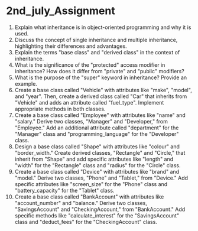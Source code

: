 # 2nd_july_Assignment
1. Explain what inheritance is in object-oriented programming and why it is used.
2. Discuss the concept of single inheritance and multiple inheritance, highlighting their
differences and advantages.
3. Explain the terms "base class" and "derived class" in the context of inheritance.
4. What is the significance of the "protected" access modifier in inheritance? How does
it differ from "private" and "public" modifiers?
5. What is the purpose of the "super" keyword in inheritance? Provide an example.
6. Create a base class called "Vehicle" with attributes like "make", "model", and "year".
Then, create a derived class called "Car" that inherits from "Vehicle" and adds an
attribute called "fuel_type". Implement appropriate methods in both classes.
7. Create a base class called "Employee" with attributes like "name" and "salary."
Derive two classes, "Manager" and "Developer," from "Employee." Add an additional
attribute called "department" for the "Manager" class and "programming_language"
for the "Developer" class.
8. Design a base class called "Shape" with attributes like "colour" and "border_width."
Create derived classes, "Rectangle" and "Circle," that inherit from "Shape" and add
specific attributes like "length" and "width" for the "Rectangle" class and "radius" for
the "Circle" class.
9. Create a base class called "Device" with attributes like "brand" and "model." Derive
two classes, "Phone" and "Tablet," from "Device." Add specific attributes like
"screen_size" for the "Phone" class and "battery_capacity" for the "Tablet" class.
10. Create a base class called "BankAccount" with attributes like "account_number" and
"balance." Derive two classes, "SavingsAccount" and "CheckingAccount," from
"BankAccount." Add specific methods like "calculate_interest" for the
"SavingsAccount" class and "deduct_fees" for the "CheckingAccount" class.
